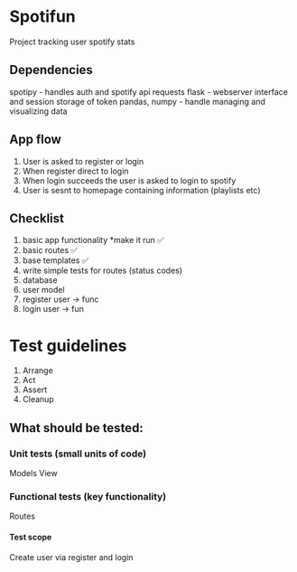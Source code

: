 # Spotifun
Project tracking user spotify stats

## Dependencies
spotipy - handles auth and spotify api requests
flask - webserver interface and session storage of token
pandas, numpy - handle managing and visualizing data

## App flow
1. User is asked to register or login
2. When register direct to login
3. When login succeeds the user is asked to login to spotify
4. User is sesnt to homepage containing information (playlists etc)

## Checklist
1. basic app functionality *make it run ✅
2. basic routes ✅
3. base templates ✅
4. write simple tests for routes (status codes)
5. database
6. user model
7. register user -> func 
8. login user -> fun

# Test guidelines
1. Arrange 
2. Act
3. Assert 
4. Cleanup

## What should be tested:
### Unit tests (small units of code)
Models
View
### Functional tests (key functionality)
Routes

#### Test scope
Create user via register and login
